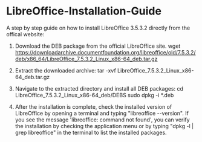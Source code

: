 # LibreOffice-Installation-Guide
A step by step guide on how to install LibreOffice 3.5.3.2 directly from the offical website:

1. Download the DEB package from the official LibreOffice site. 
   wget https://downloadarchive.documentfoundation.org/libreoffice/old/7.5.3.2/deb/x86_64/LibreOffice_7.5.3.2_Linux_x86-64_deb.tar.gz

2. Extract the downloaded archive:
   tar -xvf LibreOffice_7.5.3.2_Linux_x86-64_deb.tar.gz

3. Navigate to the extracted directory and install all DEB packages:
   cd LibreOffice_7.5.3.2_Linux_x86-64_deb/DEBS
   sudo dpkg -i *.deb

4. After the installation is complete, check the installed version of LibreOffice by opening a terminal and typing "libreoffice --version".
   If you see the message 'libreoffice: command not found', you can verify the installation by checking the application menu
   or by typing "dpkg -l | grep libreoffice" in the terminal to list the installed packages.
